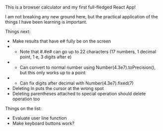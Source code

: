 This is a browser calculator and my first full-fledged React App!

I am not breaking any new ground here, but the practical application of the things I have been learning is important.

Things next:
- Make results that have e# fully be on the screen
- - Note that #.#e# can go up to 22 characters (17 numbers, 1 decimal point, 1 e, 3 digits after e)
- - Can convert to normal number using Number(4.3e7).toPrecision(), but this only works up to a point
- - Can fix digits after decimal with Number(4.3e7).fixed(7)
- Deleting ln puts the cursor at the wrong spot
- Deleting parentheses attached to special operation should delete operation too

Things on the list:
- Evaluate user line function
- Make keyboard buttons work?